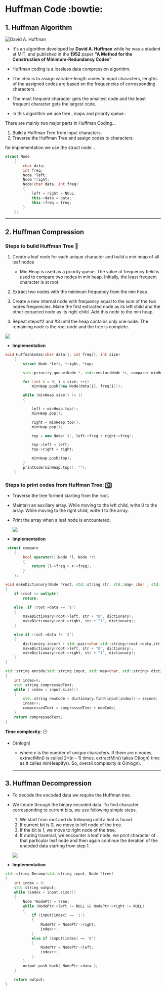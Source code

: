# Huffman Code :bowtie:
## 1. Huffman Algorithm 

![David A. Huffman](images/davidhuffman-wm.jpg)

*  It's an algorithm developed by **David A. Huffman**  while he was a  student at MIT, and published in the **1952** paper **"A Method for the Construction of Minimum-Redundancy Codes"**


* Huffman coding is a lossless data compression algorithm. 
* The idea is to assign variable-length codes to input characters, lengths of the assigned codes are based on the frequencies of corresponding characters. 
*  The most frequent character gets the smallest code and the least frequent character gets the largest code.
* In this algorithm we use tree , maps and priority queue .

There are mainly two major parts in Huffman Coding...
1) Build a Huffman Tree from input characters.
2) Traverse the Huffman Tree and assign codes to characters.

for implementation we use the struct node ..

```c++
struct Node
    {
        char data;
        int freq;
        Node *left;
        Node *right;
        Node(char data, int freq)
        {
            left = right = NULL;
            this->data = data;
            this->freq = freq;
        }
    };
```

----------------------------
## 2. Huffman Compression

### **Steps to build Huffman Tree** :evergreen_tree:

1. Create a leaf node for each unique character and build a min heap of all leaf nodes 
     *  Min Heap is used as a priority queue. The value of frequency field is used to compare two nodes in min heap. Initially, the least frequent character is at root.
2.  Extract two nodes with the minimum frequency from the min heap.
3. Create a new internal node with frequency equal to the sum of the two nodes frequencies. Make the first extracted node as its left child and the other extracted node as its right child. Add this node to the min heap.

4. Repeat steps#2 and #3 until the heap contains only one node. The remaining node is the root node and the tree is complete.

 ![](images/220px-HuffmanCodeAlg.png)

* **Implementation**
```c++
void HuffmanCodes(char data[], int freq[], int size)
    {
        struct Node *left, *right, *top;

        std::priority_queue<Node *, std::vector<Node *>, compare> minHeap;

        for (int i = 0; i < size; ++i)
            minHeap.push(new Node(data[i], freq[i]));

        while (minHeap.size() != 1)
        {

            left = minHeap.top();
            minHeap.pop();

            right = minHeap.top();
            minHeap.pop();

            top = new Node('$', left->freq + right->freq);

            top->left = left;
            top->right = right;

            minHeap.push(top);
        }
        printCode(minHeap.top(), "");
    }
```


### **Steps to print codes from Huffman Tree:** :keycap_ten:

* Traverse the tree formed starting from the root. 
* Maintain an auxiliary array. While moving to the left child, write 0 to the array. While moving to the right child, write 1 to the array. 
* Print the array when a leaf node is encountered.

    



    ![](images/Huffman-Coding-6.png)

* **Implementation**

```c++
 struct compare
    {
        bool operator()(Node *l, Node *r)
        {
            return (l->freq > r->freq);
        }
    };
```


```c++
void makeDictionary(Node *root, std::string str, std::map< char , std::string > &dictionary )
{
    if (root == nullptr)
        return;

    else  if (root->data == '$')
    {
        makeDictionary(root->left, str + "0", dictionary);
        makeDictionary(root->right, str + "1", dictionary);
    }

    else if (root->data != '$')
    {
        dictionary.insert ( std::pair<char,std::string>(root->data,str) );
        makeDictionary(root->left, str + "0", dictionary);
        makeDictionary(root->right, str + "1", dictionary);
    }
}
```
```c++
std::string encode(std::string input, std::map<char, std::string> dictionary)
{
    int index=0;
    std::string compressedText;
    while ( index < input.size())
    {
        std::string newCode = dictionary.find(input[index])-> second;
        index++;
        compressedText = compressedText + newCode;
    }
    return compressedText;
}
```

**Time complexity:**  :clock3:
 * O(nlogn) 
     * where n is the number of unique characters. If there are n nodes, extractMin() is called 2*(n – 1) times. extractMin() takes O(logn) time as it calles minHeapify(). So, overall complexity is O(nlogn).

    ------------------------
 ## 3. Huffman Decompression
* To decode the encoded data we require the Huffman tree. 
* We iterate through the binary encoded data. To find character corresponding to current bits, we use following simple steps.

    1. We start from root and do following until a leaf is found.
    2. If current bit is 0, we move to left node of the tree.
    3. If the bit is 1, we move to right node of the tree.
    4. If during traversal, we encounter a leaf node, we print character of that particular leaf node and then again continue the iteration of the encoded data starting from step 1.

    ![](images/Huffman+Decoding+5+A+H+1111001+AC+3+2+C+E+I+1+5+8+7+5+1+1+15+10+1+25.jpg)

* **Implementation**
```c++
std::string Decomp(std::string input, Node *tree)
{
    int index = 0;
    std::string output;
    while (index < input.size())
    {
        Node *NodePtr = tree;
        while (NodePtr->left != NULL && NodePtr->right != NULL)
        {
            if (input[index] == '1')
            {
                NodePtr = NodePtr->right;
                index++;
            }
            else if (input[index] == '0')
            {
                NodePtr = NodePtr->left;
                index++;
            }
        }
        output.push_back( NodePtr->data );
    }

    return output;
}
```